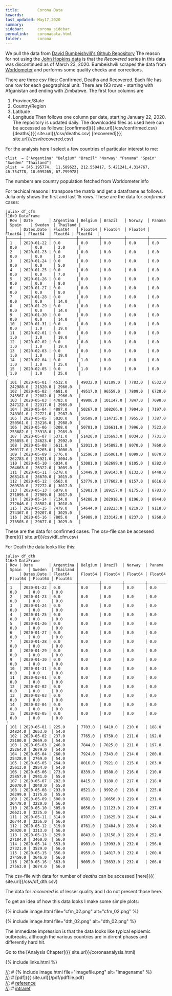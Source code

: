 ```yaml
---
title:        Corona Data
kewords:              
last_updated: May17,2020    
summary:              
sidebar:      corona_sidebar
permalink:    coronadata.html  
folder:       corona 
---    
```


[//]: # (Comments on edit:? )

We pull the data from
[David Bumbeishvili's Github Repository](https://github.com/bumbeishvili/covid19-daily-data)
The reason for not using the [John Hopkins data](https://github.com/CSSEGISandData/COVID-19)
is that the *Recovered* series in this data was discontinued as of March 23, 2020.
Bumbeishvili scrapes the data from [Worldometer](https://www.worldometers.info/coronavirus/#countries)
and performs some quality checks and corrections.

There are three csv files: Confirmed, Deaths and Recovered.
Each file has one row for each geographical unit.
There are 193 rows - starting with Afganistan and ending with Zimbabwe.
The first four columns are
1) Province/State
2) Country/Region
3) Latitude
4) Longitude
Then follows one column per date, starting January 22, 2020.
The repository is updated daily.
The downloaded files as used here can be accessed as follows:
[confirmed]({{ site.url}}/csv/confirmed.csv)
[deaths]({{ site.url}}/csv/deaths.csv)
[recovered]({{ site.url}}/csv/recovered.csv)


For the analysis here I select a few countries of particular interest to me:
```
clist  = ["Argentina" "Belgium" "Brazil" "Norway" "Panama" "Spain" "Sweden" "Thailand"]
plist  = [45.195774,  11.589623, 212.559417, 5.421241,4.314767, 46.754778, 10.099265, 67.799978]
```
The numbers are country population fetched from Worldometer.info

For techical reasons I transpose the matrix and get a dataframe as follows.
Julia only shows the first and last 15 rows.
These are the data for *confirmed* cases:

```
julia> df_cfm
116×9 DataFrame
│ Row │ Date       │ Argentina │ Belgium │ Brazil   │ Norway  │ Panama  │ Spain    │ Sweden  │ Thailand │
│     │ Dates.Date │ Float64   │ Float64 │ Float64  │ Float64 │ Float64 │ Float64  │ Float64 │ Float64  │
├─────┼────────────┼───────────┼─────────┼──────────┼─────────┼─────────┼──────────┼─────────┼──────────┤
│ 1   │ 2020-01-22 │ 0.0       │ 0.0     │ 0.0      │ 0.0     │ 0.0     │ 0.0      │ 0.0     │ 2.0      │
│ 2   │ 2020-01-23 │ 0.0       │ 0.0     │ 0.0      │ 0.0     │ 0.0     │ 0.0      │ 0.0     │ 3.0      │
│ 3   │ 2020-01-24 │ 0.0       │ 0.0     │ 0.0      │ 0.0     │ 0.0     │ 0.0      │ 0.0     │ 5.0      │
│ 4   │ 2020-01-25 │ 0.0       │ 0.0     │ 0.0      │ 0.0     │ 0.0     │ 0.0      │ 0.0     │ 7.0      │
│ 5   │ 2020-01-26 │ 0.0       │ 0.0     │ 0.0      │ 0.0     │ 0.0     │ 0.0      │ 0.0     │ 8.0      │
│ 6   │ 2020-01-27 │ 0.0       │ 0.0     │ 0.0      │ 0.0     │ 0.0     │ 0.0      │ 0.0     │ 8.0      │
│ 7   │ 2020-01-28 │ 0.0       │ 0.0     │ 0.0      │ 0.0     │ 0.0     │ 0.0      │ 0.0     │ 14.0     │
│ 8   │ 2020-01-29 │ 0.0       │ 0.0     │ 0.0      │ 0.0     │ 0.0     │ 0.0      │ 0.0     │ 14.0     │
│ 9   │ 2020-01-30 │ 0.0       │ 0.0     │ 0.0      │ 0.0     │ 0.0     │ 0.0      │ 0.0     │ 14.0     │
│ 10  │ 2020-01-31 │ 0.0       │ 0.0     │ 0.0      │ 0.0     │ 0.0     │ 0.0      │ 1.0     │ 19.0     │
│ 11  │ 2020-02-01 │ 0.0       │ 0.0     │ 0.0      │ 0.0     │ 0.0     │ 1.0      │ 1.0     │ 19.0     │
│ 12  │ 2020-02-02 │ 0.0       │ 0.0     │ 0.0      │ 0.0     │ 0.0     │ 1.0      │ 1.0     │ 19.0     │
│ 13  │ 2020-02-03 │ 0.0       │ 0.0     │ 0.0      │ 0.0     │ 0.0     │ 1.0      │ 1.0     │ 19.0     │
│ 14  │ 2020-02-04 │ 0.0       │ 1.0     │ 0.0      │ 0.0     │ 0.0     │ 1.0      │ 1.0     │ 25.0     │
│ 15  │ 2020-02-05 │ 0.0       │ 1.0     │ 0.0      │ 0.0     │ 0.0     │ 1.0      │ 1.0     │ 25.0     │
⋮
│ 101 │ 2020-05-01 │ 4532.0    │ 49032.0 │ 92109.0  │ 7783.0  │ 6532.0  │ 242988.0 │ 21520.0 │ 2960.0   │
│ 102 │ 2020-05-02 │ 4681.0    │ 49517.0 │ 96559.0  │ 7809.0  │ 6720.0  │ 245567.0 │ 22082.0 │ 2966.0   │
│ 103 │ 2020-05-03 │ 4783.0    │ 49906.0 │ 101147.0 │ 7847.0  │ 7090.0  │ 247122.0 │ 22317.0 │ 2969.0   │
│ 104 │ 2020-05-04 │ 4887.0    │ 50267.0 │ 108266.0 │ 7904.0  │ 7197.0  │ 248301.0 │ 22721.0 │ 2987.0   │
│ 105 │ 2020-05-05 │ 5020.0    │ 50509.0 │ 114715.0 │ 7955.0  │ 7387.0  │ 250561.0 │ 23216.0 │ 2988.0   │
│ 106 │ 2020-05-06 │ 5208.0    │ 50781.0 │ 126611.0 │ 7996.0  │ 7523.0  │ 253682.0 │ 23918.0 │ 2989.0   │
│ 107 │ 2020-05-07 │ 5371.0    │ 51420.0 │ 135693.0 │ 8034.0  │ 7731.0  │ 256855.0 │ 24623.0 │ 2992.0   │
│ 108 │ 2020-05-08 │ 5611.0    │ 52011.0 │ 145892.0 │ 8070.0  │ 7868.0  │ 260117.0 │ 25265.0 │ 3000.0   │
│ 109 │ 2020-05-09 │ 5776.0    │ 52596.0 │ 156061.0 │ 8099.0  │ 8070.0  │ 262783.0 │ 25921.0 │ 3004.0   │
│ 110 │ 2020-05-10 │ 6034.0    │ 53081.0 │ 162699.0 │ 8105.0  │ 8282.0  │ 264663.0 │ 26322.0 │ 3009.0   │
│ 111 │ 2020-05-11 │ 6278.0    │ 53449.0 │ 169143.0 │ 8132.0  │ 8448.0  │ 268143.0 │ 26670.0 │ 3015.0   │
│ 112 │ 2020-05-12 │ 6563.0    │ 53779.0 │ 177602.0 │ 8157.0  │ 8616.0  │ 269520.0 │ 27272.0 │ 3017.0   │
│ 113 │ 2020-05-13 │ 6879.0    │ 53981.0 │ 189157.0 │ 8175.0  │ 8783.0  │ 271095.0 │ 27909.0 │ 3017.0   │
│ 114 │ 2020-05-14 │ 7134.0    │ 54288.0 │ 202918.0 │ 8196.0  │ 8944.0  │ 272646.0 │ 28582.0 │ 3018.0   │
│ 115 │ 2020-05-15 │ 7479.0    │ 54644.0 │ 218223.0 │ 8219.0  │ 9118.0  │ 274367.0 │ 29207.0 │ 3025.0   │
│ 116 │ 2020-05-16 │ 7805.0    │ 54989.0 │ 233142.0 │ 8237.0  │ 9268.0  │ 276505.0 │ 29677.0 │ 3025.0   │
```

These are the data for confirmed cases. The csv-file can be accessed [here]({{ site.url}}/csv/df_cfm.csv)


For Death the data looks like this:

```
julia> df_dth
116×9 DataFrame
│ Row │ Date       │ Argentina │ Belgium │ Brazil  │ Norway  │ Panama  │ Spain   │ Sweden  │ Thailand │
│     │ Dates.Date │ Float64   │ Float64 │ Float64 │ Float64 │ Float64 │ Float64 │ Float64 │ Float64  │
├─────┼────────────┼───────────┼─────────┼─────────┼─────────┼─────────┼─────────┼─────────┼──────────┤
│ 1   │ 2020-01-22 │ 0.0       │ 0.0     │ 0.0     │ 0.0     │ 0.0     │ 0.0     │ 0.0     │ 0.0      │
│ 2   │ 2020-01-23 │ 0.0       │ 0.0     │ 0.0     │ 0.0     │ 0.0     │ 0.0     │ 0.0     │ 0.0      │
│ 3   │ 2020-01-24 │ 0.0       │ 0.0     │ 0.0     │ 0.0     │ 0.0     │ 0.0     │ 0.0     │ 0.0      │
│ 4   │ 2020-01-25 │ 0.0       │ 0.0     │ 0.0     │ 0.0     │ 0.0     │ 0.0     │ 0.0     │ 0.0      │
│ 5   │ 2020-01-26 │ 0.0       │ 0.0     │ 0.0     │ 0.0     │ 0.0     │ 0.0     │ 0.0     │ 0.0      │
│ 6   │ 2020-01-27 │ 0.0       │ 0.0     │ 0.0     │ 0.0     │ 0.0     │ 0.0     │ 0.0     │ 0.0      │
│ 7   │ 2020-01-28 │ 0.0       │ 0.0     │ 0.0     │ 0.0     │ 0.0     │ 0.0     │ 0.0     │ 0.0      │
│ 8   │ 2020-01-29 │ 0.0       │ 0.0     │ 0.0     │ 0.0     │ 0.0     │ 0.0     │ 0.0     │ 0.0      │
│ 9   │ 2020-01-30 │ 0.0       │ 0.0     │ 0.0     │ 0.0     │ 0.0     │ 0.0     │ 0.0     │ 0.0      │
│ 10  │ 2020-01-31 │ 0.0       │ 0.0     │ 0.0     │ 0.0     │ 0.0     │ 0.0     │ 0.0     │ 0.0      │
│ 11  │ 2020-02-01 │ 0.0       │ 0.0     │ 0.0     │ 0.0     │ 0.0     │ 0.0     │ 0.0     │ 0.0      │
│ 12  │ 2020-02-02 │ 0.0       │ 0.0     │ 0.0     │ 0.0     │ 0.0     │ 0.0     │ 0.0     │ 0.0      │
│ 13  │ 2020-02-03 │ 0.0       │ 0.0     │ 0.0     │ 0.0     │ 0.0     │ 0.0     │ 0.0     │ 0.0      │
│ 14  │ 2020-02-04 │ 0.0       │ 0.0     │ 0.0     │ 0.0     │ 0.0     │ 0.0     │ 0.0     │ 0.0      │
│ 15  │ 2020-02-05 │ 0.0       │ 0.0     │ 0.0     │ 0.0     │ 0.0     │ 0.0     │ 0.0     │ 0.0      │
⋮
│ 101 │ 2020-05-01 │ 225.0     │ 7703.0  │ 6410.0  │ 210.0   │ 188.0   │ 24824.0 │ 2653.0  │ 54.0     │
│ 102 │ 2020-05-02 │ 237.0     │ 7765.0  │ 6750.0  │ 211.0   │ 192.0   │ 25100.0 │ 2669.0  │ 54.0     │
│ 103 │ 2020-05-03 │ 246.0     │ 7844.0  │ 7025.0  │ 211.0   │ 197.0   │ 25264.0 │ 2679.0  │ 54.0     │
│ 104 │ 2020-05-04 │ 260.0     │ 7924.0  │ 7343.0  │ 214.0   │ 200.0   │ 25428.0 │ 2769.0  │ 54.0     │
│ 105 │ 2020-05-05 │ 264.0     │ 8016.0  │ 7921.0  │ 215.0   │ 203.0   │ 25613.0 │ 2854.0  │ 54.0     │
│ 106 │ 2020-05-06 │ 273.0     │ 8339.0  │ 8588.0  │ 216.0   │ 210.0   │ 25857.0 │ 2941.0  │ 55.0     │
│ 107 │ 2020-05-07 │ 282.0     │ 8415.0  │ 9188.0  │ 217.0   │ 218.0   │ 26070.0 │ 3040.0  │ 55.0     │
│ 108 │ 2020-05-08 │ 293.0     │ 8521.0  │ 9992.0  │ 218.0   │ 225.0   │ 26299.0 │ 3175.0  │ 55.0     │
│ 109 │ 2020-05-09 │ 300.0     │ 8581.0  │ 10656.0 │ 219.0   │ 231.0   │ 26478.0 │ 3220.0  │ 56.0     │
│ 110 │ 2020-05-10 │ 305.0     │ 8656.0  │ 11123.0 │ 219.0   │ 237.0   │ 26621.0 │ 3225.0  │ 56.0     │
│ 111 │ 2020-05-11 │ 314.0     │ 8707.0  │ 11625.0 │ 224.0   │ 244.0   │ 26744.0 │ 3256.0  │ 56.0     │
│ 112 │ 2020-05-12 │ 319.0     │ 8761.0  │ 12404.0 │ 228.0   │ 249.0   │ 26920.0 │ 3313.0  │ 56.0     │
│ 113 │ 2020-05-13 │ 329.0     │ 8843.0  │ 13158.0 │ 229.0   │ 252.0   │ 27104.0 │ 3460.0  │ 56.0     │
│ 114 │ 2020-05-14 │ 353.0     │ 8903.0  │ 13993.0 │ 232.0   │ 256.0   │ 27321.0 │ 3529.0  │ 56.0     │
│ 115 │ 2020-05-15 │ 356.0     │ 8959.0  │ 14817.0 │ 232.0   │ 260.0   │ 27459.0 │ 3646.0  │ 56.0     │
│ 116 │ 2020-05-16 │ 363.0     │ 9005.0  │ 15633.0 │ 232.0   │ 266.0   │ 27563.0 │ 3674.0  │ 56.0     │
```
The csv-file with data for number of *deaths* can be accessed [here]({{ site.url}}/csv/df_dth.csv)

The data for *recovered* is of lesser quality and I do not present those here.

To get an idea of how this data looks I make some simple plots:

{% include image.html file="cfm_02.png" alt="cfm_02.png"  %}

{% include image.html file="dth_02.png" alt="dth_02.png"  %}

The immediate impression is that the data looks like typical epidemic outbreaks,
although the various countries are in dirrent phases and differently hard hit.

Go to the [Analysis Chapter]({{ site.url}}/coronaanalysis.html)


{% include links.html %}


[//]: # {% include image.html file="imagefile.png" alt="imagename"  %}                                            
[//]: # [pdf]({{ site.url}}/pdf/pdffile.pdf)                                                                      
[//]: # [reference](url)                                                                                          
[//]: # [intraref](/jdt/file.html)           



